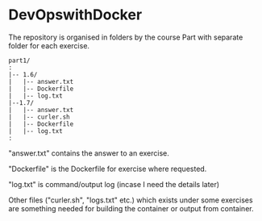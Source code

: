 # DevOpswithDocker


The repository is organised in folders by the course Part with separate folder for each exercise.
```
part1/
:
|-- 1.6/
|   |-- answer.txt
|   |-- Dockerfile
|   |-- log.txt
|--1.7/
|   |-- answer.txt
|   |-- curler.sh
|   |-- Dockerfile
|   |-- log.txt
:
```

"answer.txt" contains the answer to an exercise.

"Dockerfile" is the Dockerfile for exercise where requested.

"log.txt" is command/output log (incase I need the details later)

Other files ("curler.sh", "logs.txt" etc.) which exists under some exercises are 
something needed for building the container or output from container.


